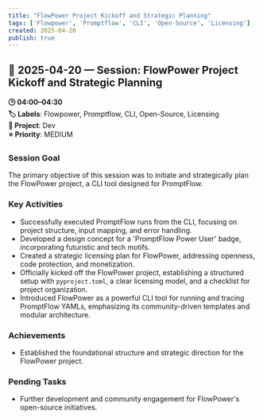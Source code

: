 ```yaml
---
title: "FlowPower Project Kickoff and Strategic Planning"
tags: ['Flowpower', 'Promptflow', 'CLI', 'Open-Source', 'Licensing']
created: 2025-04-20
publish: true
---
```


## 📅 2025-04-20 — Session: FlowPower Project Kickoff and Strategic Planning

**🕒 04:00–04:30**  
**🏷️ Labels**: Flowpower, Promptflow, CLI, Open-Source, Licensing  
**📂 Project**: Dev  
**⭐ Priority**: MEDIUM  


### Session Goal
The primary objective of this session was to initiate and strategically plan the FlowPower project, a CLI tool designed for PromptFlow.

### Key Activities
- Successfully executed PromptFlow runs from the CLI, focusing on project structure, input mapping, and error handling.
- Developed a design concept for a 'PromptFlow Power User' badge, incorporating futuristic and tech motifs.
- Created a strategic licensing plan for FlowPower, addressing openness, code protection, and monetization.
- Officially kicked off the FlowPower project, establishing a structured setup with `pyproject.toml`, a clear licensing model, and a checklist for project organization.
- Introduced FlowPower as a powerful CLI tool for running and tracing PromptFlow YAMLs, emphasizing its community-driven templates and modular architecture.

### Achievements
- Established the foundational structure and strategic direction for the FlowPower project.

### Pending Tasks
- Further development and community engagement for FlowPower's open-source initiatives.
